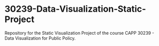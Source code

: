 # 30239-Data-Visualization-Static-Project
Repository for the Static Visualization Project of the course CAPP 30239 - Data Visualization for Public Policy.
